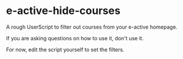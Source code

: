# e-active-hide-courses

A rough UserScript to filter out courses from your e-active homepage.

If you are asking questions on how to use it, don't use it.

For now, edit the script yourself to set the filters.

